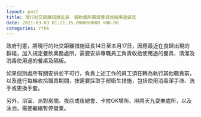 ```yaml
---
layout: post
title: 現行社交距離措施延長　餐飲處所需設專員收拾用過餐具
date: 2021-03-03 01:21:35.000000000 +08:00
categories: rthk
---
```


政府刊憲，將現行的社交距離措施延長14日至本月17日，因應最近在食肆出現的群組，加入規定餐飲業務處所，需要安排專職員工負責收拾使用過的餐具、清潔及消毒使用過的餐桌及隔板。

如果個別處所有關安排並不可行，負責上述工作的員工須在轉為執行其他職責前，以及進行每輪收拾職責期間，按需要採取手部衞生措施，包括使用消毒潔手液、洗手或更換手套。

另外，浴室、派對房間、夜店或夜總會、卡拉OK場所、麻將天九耍樂處所，以及泳池，需要繼續暫停營業。
